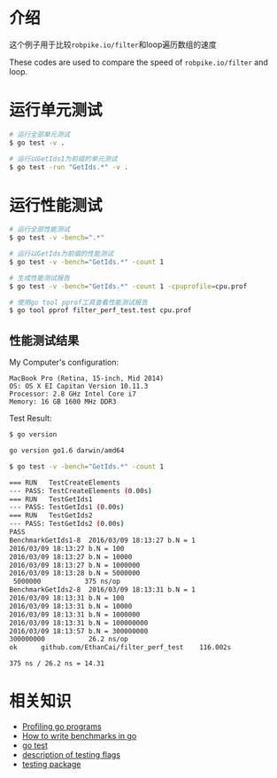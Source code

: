 # 介绍

这个例子用于比较`robpike.io/filter`和loop遍历数组的速度

These codes are used to compare the speed of `robpike.io/filter` and loop.

# 运行单元测试

```bash
# 运行全部单元测试
$ go test -v .

# 运行以GetIds1为前缀的单元测试
$ go test -run "GetIds.*" -v .
```

# 运行性能测试

```bash
# 运行全部性能测试
$ go test -v -bench=".*"

# 运行以GetIds为前缀的性能测试
$ go test -v -bench="GetIds.*" -count 1

# 生成性能测试报告
$ go test -v -bench="GetIds.*" -count 1 -cpuprofile=cpu.prof

# 使用go tool pprof工具查看性能测试报告
$ go tool pprof filter_perf_test.test cpu.prof
```

## 性能测试结果

My Computer's configuration:

    MacBook Pro (Retina, 15-inch, Mid 2014)
    OS: OS X EI Capitan Version 10.11.3
    Processor: 2.8 GHz Intel Core i7
    Memory: 16 GB 1600 MHz DDR3

Test Result:

```bash
$ go version

go version go1.6 darwin/amd64

$ go test -v -bench="GetIds.*" -count 1

=== RUN   TestCreateElements
--- PASS: TestCreateElements (0.00s)
=== RUN   TestGetIds1
--- PASS: TestGetIds1 (0.00s)
=== RUN   TestGetIds2
--- PASS: TestGetIds2 (0.00s)
PASS
BenchmarkGetIds1-8	2016/03/09 18:13:27 b.N = 1
2016/03/09 18:13:27 b.N = 100
2016/03/09 18:13:27 b.N = 10000
2016/03/09 18:13:27 b.N = 1000000
2016/03/09 18:13:28 b.N = 5000000
 5000000	       375 ns/op
BenchmarkGetIds2-8	2016/03/09 18:13:31 b.N = 1
2016/03/09 18:13:31 b.N = 100
2016/03/09 18:13:31 b.N = 10000
2016/03/09 18:13:31 b.N = 1000000
2016/03/09 18:13:31 b.N = 100000000
2016/03/09 18:13:57 b.N = 300000000
300000000	        26.2 ns/op
ok  	github.com/EthanCai/filter_perf_test	116.002s
```

`375 ns / 26.2 ns = 14.31`

# 相关知识

- [Profiling go programs](http://blog.golang.org/profiling-go-programs)
- [How to write benchmarks in go](http://dave.cheney.net/2013/06/30/how-to-write-benchmarks-in-go)
- [go test](http://docs.studygolang.com/cmd/go/#hdr-Test_packages)
- [description of testing flags](http://docs.studygolang.com/cmd/go/#hdr-Description_of_testing_flags)
- [testing package](https://golang.org/pkg/testing/)
